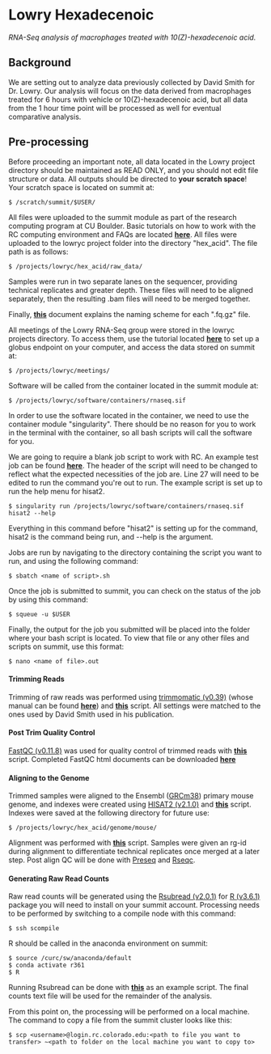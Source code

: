 # Lowry Hexadecenoic
*RNA-Seq analysis of macrophages treated with 10(Z)-hexadecenoic acid.*


## Background

We are setting out to analyze data previously collected by David Smith for Dr. Lowry. Our analysis will focus on the data derived from macrophages treated for 6 hours with vehicle or 10(Z)-hexadecenoic acid, but all data from the 1 hour time point will be processed as well for eventual comparative analysis.

## Pre-processing

Before proceeding an important note, all data located in the Lowry project directory should be maintained as READ ONLY, and you should not edit file structure or data. All outputs should be directed to **your scratch space**! Your scratch space is located on summit at:

	$ /scratch/summit/$USER/

All files were uploaded to the summit module as part of the research computing program at CU Boulder. Basic tutorials on how to work with the RC computing environment and FAQs are located [**here**](https://curc.readthedocs.io/en/latest/faq.html). All files were uploaded to the lowryc project folder into the directory "hex_acid". The file path is as follows:

	$ /projects/lowryc/hex_acid/raw_data/

Samples were run in two separate lanes on the sequencer, providing technical replicates and greater depth. These files will need to be aligned separately, then the resulting .bam files will need to be merged together.

Finally, [**this**](https://github.com/tylerakonom/Lowry-Hexadecenoic/blob/master/filenames.txt) document explains the naming scheme for each ".fq.gz" file.

All meetings of the Lowry RNA-Seq group were stored in the lowryc projects directory. To access them, use the tutorial located [**here**](https://curc.readthedocs.io/en/latest/compute/data-transfer.html) to set up a globus endpoint on your computer, and access the data stored on summit at:

	$ /projects/lowryc/meetings/

Software will be called from the container located in the summit module at:

	$ /projects/lowryc/software/containers/rnaseq.sif

In order to use the software located in the container, we need to use the container module "singularity". There should be no reason for you to work in the terminal with the container, so all bash scripts will call the software for you.


We are going to require a blank job script to work with RC. An example test job can be found [**here**](https://github.com/tylerakonom/Lowry-Hexadecenoic/blob/master/shell_scripts/testjob.sh). The header of the script will need to be changed to reflect what the expected necessities of the job are. Line 27 will need to be edited to run the command you're out to run. The example script is set up to run the help menu for hisat2.

	$ singularity run /projects/lowryc/software/containers/rnaseq.sif hisat2 --help

Everything in this command before "hisat2" is setting up for the command, hisat2 is the command being run, and --help is the argument.

Jobs are run by navigating to the directory containing the script you want to run, and using the following command:

	$ sbatch <name of script>.sh

Once the job is submitted to summit, you can check on the status of the job by using this command:

	$ squeue -u $USER

Finally, the output for the job you submitted will be placed into the folder where your bash script is located. To view that file or any other files and scripts on summit, use this format:

	$ nano <name of file>.out


#### Trimming Reads

Trimming of raw reads was performed using [trimmomatic (v0.39)](http://www.usadellab.org/cms/?page=trimmomatic) (whose manual can be found [**here**](http://www.usadellab.org/cms/uploads/supplementary/Trimmomatic/TrimmomaticManual_V0.32.pdf)) and [**this**](https://github.com/tylerakonom/Lowry-Hexadecenoic/blob/master/shell_scripts/trimmomatic.sh) script. All settings were matched to the ones used by David Smith used in his publication.

#### Post Trim Quality Control

[FastQC (v0.11.8)](https://www.bioinformatics.babraham.ac.uk/projects/fastqc/) was used for quality control of trimmed reads with [**this**](https://github.com/tylerakonom/Lowry-Hexadecenoic/blob/master/shell_scripts/fastQC_trimmed.sh) script. Completed FastQC html documents can be downloaded [**here**](https://github.com/tylerakonom/Lowry-Hexadecenoic/tree/master/outputs/fastQC)

#### Aligning to the Genome

Trimmed samples were aligned to the Ensembl ([GRCm38](ftp://ftp.ensembl.org/pub/release-101/gtf/mus_musculus/)) primary mouse genome, and indexes were created using [HISAT2 (v2.1.0)](https://ccb.jhu.edu/software/hisat2/manual.shtml) and [**this**](https://github.com/tylerakonom/Lowry-Hexadecenoic/blob/master/shell_scripts/index_hisat2.sh) script. Indexes were saved at the following directory for future use:

	$ /projects/lowryc/hex_acid/genome/mouse/

Alignment was performed with [**this**](https://github.com/tylerakonom/Lowry-Hexadecenoic/blob/master/shell_scripts/hisat2.sh) script. Samples were given an rg-id during alignment to differentiate technical replicates once merged at a later step. Post align QC will be done with [Preseq](http://smithlabresearch.org/software/preseq/) and [Rseqc](http://rseqc.sourceforge.net/).

#### Generating Raw Read Counts

Raw read counts will be generated using the [Rsubread (v2.0.1)](https://bioconductor.org/packages/release/bioc/html/Rsubread.html) for [R (v3.6.1)](https://www.r-project.org/) package you will need to install on your summit account. Processing needs to be performed by switching to a compile node with this command:

	$ ssh scompile

R should be called in the anaconda environment on summit:

	$ source /curc/sw/anaconda/default
	$ conda activate r361
	$ R

Running Rsubread can be done with [**this**](https://github.com/tylerakonom/Lowry-Hexadecenoic/blob/master/Rsubread.R) as an example script. The final counts text file will be used for the remainder of the analysis.

From this point on, the processing will be performed on a local machine. The command to copy a file from the summit cluster looks like this:

	$ scp <username>@login.rc.colorado.edu:<path to file you want to transfer> ~<path to folder on the local machine you want to copy to>